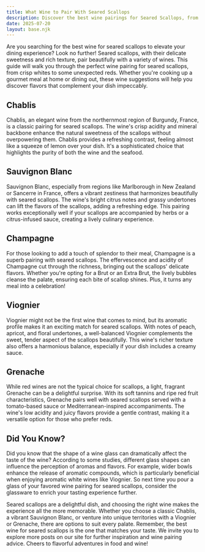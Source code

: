 ```yaml
---
title: What Wine to Pair With Seared Scallops
description: Discover the best wine pairings for Seared Scallops, from bold reds to crisp whites.
date: 2025-07-20
layout: base.njk
---
```


Are you searching for the best wine for seared scallops to elevate your dining experience? Look no further! Seared scallops, with their delicate sweetness and rich texture, pair beautifully with a variety of wines. This guide will walk you through the perfect wine pairing for seared scallops, from crisp whites to some unexpected reds. Whether you're cooking up a gourmet meal at home or dining out, these wine suggestions will help you discover flavors that complement your dish impeccably.

## Chablis

Chablis, an elegant wine from the northernmost region of Burgundy, France, is a classic pairing for seared scallops. The wine's crisp acidity and mineral backbone enhance the natural sweetness of the scallops without overpowering them. Chablis provides a refreshing contrast, feeling almost like a squeeze of lemon over your dish. It's a sophisticated choice that highlights the purity of both the wine and the seafood.

## Sauvignon Blanc

Sauvignon Blanc, especially from regions like Marlborough in New Zealand or Sancerre in France, offers a vibrant zestiness that harmonizes beautifully with seared scallops. The wine's bright citrus notes and grassy undertones can lift the flavors of the scallops, adding a refreshing edge. This pairing works exceptionally well if your scallops are accompanied by herbs or a citrus-infused sauce, creating a lively culinary experience.

## Champagne

For those looking to add a touch of splendor to their meal, Champagne is a superb pairing with seared scallops. The effervescence and acidity of Champagne cut through the richness, bringing out the scallops' delicate flavors. Whether you're opting for a Brut or an Extra Brut, the lively bubbles cleanse the palate, ensuring each bite of scallop shines. Plus, it turns any meal into a celebration!

## Viognier

Viognier might not be the first wine that comes to mind, but its aromatic profile makes it an exciting match for seared scallops. With notes of peach, apricot, and floral undertones, a well-balanced Viognier complements the sweet, tender aspect of the scallops beautifully. This wine's richer texture also offers a harmonious balance, especially if your dish includes a creamy sauce.

## Grenache

While red wines are not the typical choice for scallops, a light, fragrant Grenache can be a delightful surprise. With its soft tannins and ripe red fruit characteristics, Grenache pairs well with seared scallops served with a tomato-based sauce or Mediterranean-inspired accompaniments. The wine's low acidity and juicy flavors provide a gentle contrast, making it a versatile option for those who prefer reds.

## Did You Know?

Did you know that the shape of a wine glass can dramatically affect the taste of the wine? According to some studies, different glass shapes can influence the perception of aromas and flavors. For example, wider bowls enhance the release of aromatic compounds, which is particularly beneficial when enjoying aromatic white wines like Viognier. So next time you pour a glass of your favored wine pairing for seared scallops, consider the glassware to enrich your tasting experience further.

Seared scallops are a delightful dish, and choosing the right wine makes the experience all the more memorable. Whether you choose a classic Chablis, a vibrant Sauvignon Blanc, or venture into unique territories with a Viognier or Grenache, there are options to suit every palate. Remember, the best wine for seared scallops is the one that matches your taste. We invite you to explore more posts on our site for further inspiration and wine pairing advice. Cheers to flavorful adventures in food and wine!